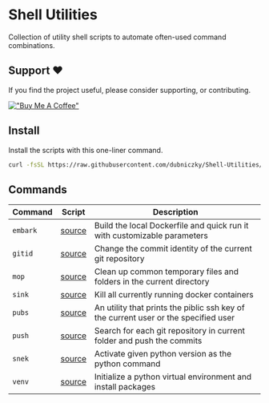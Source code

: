 # Shell Utilities

Collection of utility shell scripts to automate often-used command combinations.

## Support ❤️

If you find the project useful, please consider supporting, or contributing.

[!["Buy Me A Coffee"](https://www.buymeacoffee.com/assets/img/custom_images/orange_img.png)](https://www.buymeacoffee.com/dubniczky)

## Install

Install the scripts with this one-liner command.

```bash
curl -fsSL https://raw.githubusercontent.com/dubniczky/Shell-Utilities/main/setup.sh | sh -
```

## Commands

|Command|Script|Description|
|---|---|---|
|`embark`|[source](./scripts/embark)|Build the local Dockerfile and quick run it with customizable parameters|
|`gitid`|[source](./scripts/gitid)|Change the commit identity of the current git repository|
|`mop`|[source](./scripts/mop)|Clean up common temporary files and folders in the current directory|
|`sink`|[source](./scripts/sink)|Kill all currently running docker containers|
|`pubs`|[source](./scripts/pubs)|An utility that prints the piblic ssh key of the current user or the specified user|
|`push`|[source](./scripts/push)|Search for each git repository in current folder and push the commits|
|`snek`|[source](./scripts/snek)|Activate given python version as the python command|
|`venv`|[source](./scripts/venv)|Initialize a python virtual environment and install packages|
